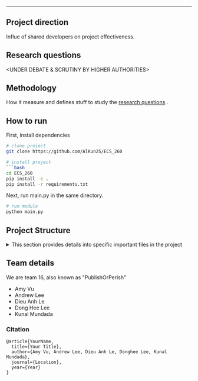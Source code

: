 ---
## Project direction
Influe of shared developers on project effectiveness. 


## Research questions

<UNDER DEBATE & SCRUTINY BY HIGHER AUTHORITIES>
 
## Methodology  
How it measure and defines stuff to study the [research questions](https://github.com/AlKun25/ECS_260/blob/master/README.md#research-questions) .  

## How to run   
First, install dependencies   
```bash
# clone project   
git clone https://github.com/AlKun25/ECS_260

# install project   
```bash
cd ECS_260 
pip install -e .   
pip install -r requirements.txt
```   
Next, run main.py in the same directory.   
 ```bash
# run module  
python main.py    
```

## Project Structure
<details>
<summary>This section provides details into specific important files in the project</summary>

```bash
.
├── project/
│   ├── db/
│   │   ├── devs/
│   │   │   ├── developer_activity_0.parquet 
│   │   │   ├── developer_activity_1.parquet
│   │   │   └── ...
│   │   ├── orgs/
│   │   │   ├── RedHatOfficial/
│   │   │   │   ├── RedHatOfficial_commits_0.parquet
│   │   │   │   ├── RedHatOfficial_commits_1.parquet
│   │   │   │   ├── ...
│   │   │   │   ├── RedHatOfficial_weekly.parquet
│   │   │   │   ├── releases.parquet
│   │   │   │   └── weekly_dev_activity.parquet
│   │   │   └── nodejs/
│   │   │       ├── nodejs_commits_0.parquet
│   │   │       ├── ...
│   │   │       ├── nodejs_weekly.parquet
│   │   │       ├── releases.parquet
│   │   │       └── weekly_dev_activity.parquet
│   │   ├── org_list.csv
│   │   └── selected_repos.parquet
│   ├── logs
│   ├── repo_holder
│   ├── constants.py
│   ├── utils.py
│   ├── selector.py
│   ├── repo.py
│   ├── developer.py
│   └── ...
└── main.py
```

</details>

## Team details
We are team 16, also known as  "PublishOrPerish"

- Amy Vu
- Andrew Lee
- Dieu Anh Le
- Dong Hee Lee
- Kunal Mundada

### Citation   
```
@article{YourName,
  title={Your Title},
  author={Amy Vu, Andrew Lee, Dieu Anh Le, Donghee Lee, Kunal Mundada},
  journal={Location},
  year={Year}
}
```   
